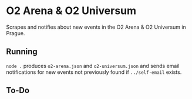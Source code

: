 # O2 Arena & O2 Universum

Scrapes and notifies about new events in the O2 Arena & O2 Universum in Prague.

## Running

`node .` produces `o2-arena.json` and `o2-universum.json` and sends email
notifications for new events not previously found if `../self-email` exists.

## To-Do
